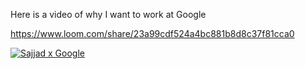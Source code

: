 Here is a video of why I want to work at Google

https://www.loom.com/share/23a99cdf524a4bc881b8d8c37f81cca0

[![Sajjad x Google](https://i.imgur.com/vKb2F1B.png)](https://www.loom.com/share/23a99cdf524a4bc881b8d8c37f81cca0)
